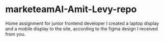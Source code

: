 # marketeamAI-Amit-Levy-repo
Home assignment for junior frontend developer
I created a laptop display and a mobile display to the site, according to the figma design I received from you.
